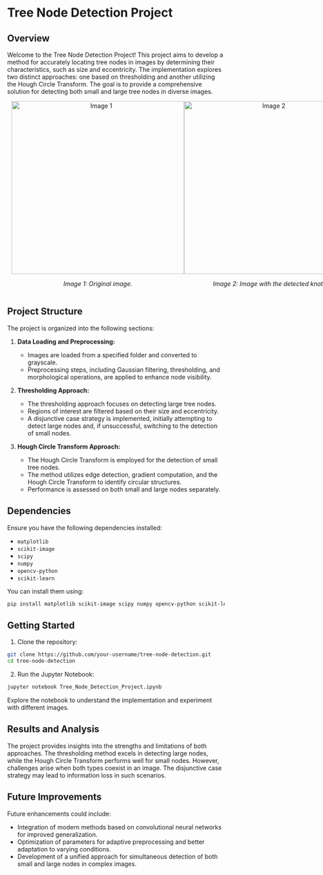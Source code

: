 # Tree Node Detection Project

## Overview

Welcome to the Tree Node Detection Project! This project aims to develop a method for accurately locating tree nodes in images by determining their characteristics, such as size and eccentricity. The implementation explores two distinct approaches: one based on thresholding and another utilizing the Hough Circle Transform. The goal is to provide a comprehensive solution for detecting both small and large tree nodes in diverse images.

<div style="display: flex; align-items: center; text-align: center;">
   <div style="flex: 1; margin-left: 10px;">
    <img src="https://github.com/voldemort13/Projet_BIP/assets/62650460/142752a3-5d94-4d6f-b8c3-5a1ffa740577" width="400" alt="Image 1">
    <p><em>Image 1: Original image.</em></p>
  </div>

  <div style="flex: 1; margin-right: 10px;">
    <img src="https://github.com/voldemort13/Projet_BIP/assets/62650460/f9be90a0-2569-4ed7-92ad-e3e0047ebe77" width="400" alt="Image 2">
    <p><em>Image 2: Image with the detected knots.</em></p>
  </div>

</div>



## Project Structure

The project is organized into the following sections:

1. **Data Loading and Preprocessing:**
   - Images are loaded from a specified folder and converted to grayscale.
   - Preprocessing steps, including Gaussian filtering, thresholding, and morphological operations, are applied to enhance node visibility.

2. **Thresholding Approach:**
   - The thresholding approach focuses on detecting large tree nodes.
   - Regions of interest are filtered based on their size and eccentricity.
   - A disjunctive case strategy is implemented, initially attempting to detect large nodes and, if unsuccessful, switching to the detection of small nodes.

3. **Hough Circle Transform Approach:**
   - The Hough Circle Transform is employed for the detection of small tree nodes.
   - The method utilizes edge detection, gradient computation, and the Hough Circle Transform to identify circular structures.
   - Performance is assessed on both small and large nodes separately.

## Dependencies

Ensure you have the following dependencies installed:

- `matplotlib`
- `scikit-image`
- `scipy`
- `numpy`
- `opencv-python`
- `scikit-learn`

You can install them using:

```bash
pip install matplotlib scikit-image scipy numpy opencv-python scikit-learn
```

## Getting Started

1. Clone the repository:

```bash
git clone https://github.com/your-username/tree-node-detection.git
cd tree-node-detection
```

2. Run the Jupyter Notebook:

```bash
jupyter notebook Tree_Node_Detection_Project.ipynb
```

Explore the notebook to understand the implementation and experiment with different images.

## Results and Analysis

The project provides insights into the strengths and limitations of both approaches. The thresholding method excels in detecting large nodes, while the Hough Circle Transform performs well for small nodes. However, challenges arise when both types coexist in an image. The disjunctive case strategy may lead to information loss in such scenarios.

## Future Improvements

Future enhancements could include:

- Integration of modern methods based on convolutional neural networks for improved generalization.
- Optimization of parameters for adaptive preprocessing and better adaptation to varying conditions.
- Development of a unified approach for simultaneous detection of both small and large nodes in complex images.

